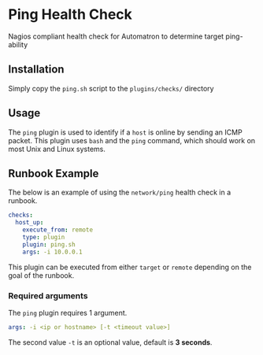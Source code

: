# Ping Health Check

Nagios compliant health check for Automatron to determine target ping-ability

## Installation

Simply copy the `ping.sh` script to the `plugins/checks/` directory

## Usage

The `ping` plugin is used to identify if a `host` is online by sending an ICMP packet. This plugin uses `bash` and the `ping` command, which should work on most Unix and Linux systems.

## Runbook Example

The below is an example of using the `network/ping` health check in a runbook.

```yaml
checks:
  host_up:
    execute_from: remote
    type: plugin
    plugin: ping.sh
    args: -i 10.0.0.1
```

This plugin can be executed from either `target` or `remote` depending on the goal of the runbook.

### Required arguments

The `ping` plugin requires 1 argument.

```yaml
args: -i <ip or hostname> [-t <timeout value>]
```

The second value `-t` is an optional value, default is **3 seconds**.

